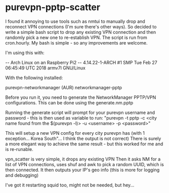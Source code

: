 # purevpn-pptp-scatter
I found it annoying to use tools such as nmtui to manually drop and reconnect VPN connections (I'm sure there's other ways).
So decided to write a simple bash script to drop any existing VPN connection and then randomly pick a new one to re-establish VPN.
The script is run from cron.hourly.
My bash is simple - so any improvements are welcome.


I'm using this with:

-- Arch Linux on an Raspberry Pi2
  -- 4.14.22-1-ARCH #1 SMP Tue Feb 27 06:45:49 UTC 2018 armv7l GNU/Linux

With the following installed:

purevpn-networkmanager (AUR)
networkmanager-pptp


Before you run it, you need to generate the NetworkManager PPTP/VPN configurations.
This can be done using the generate.nm.pptp

Running the generate script will prompt for your purevpn username and password - this is then used as variable to run:
  "purevpn -t pptp -c <city name found from the $(purevpn -l)> -u \<username\> -p \<password\>"
  
This will setup a new VPN config for every city purevpn has (with 1 exception... Korea South"... I think the output is not correct)
There is surely a more elegant way to achieve the same result - but this worked for me and is re-runable.

vpn_scatter is very simple, it drops any existing VPN
Then it asks NM for a list of VPN connections, uses shuf and awk to pick a random UUID, which is then connected.
It then outputs your IP's geo info (this is more for logging and debugging)

I've got it restarting squid too, might not be needed, but hey...
